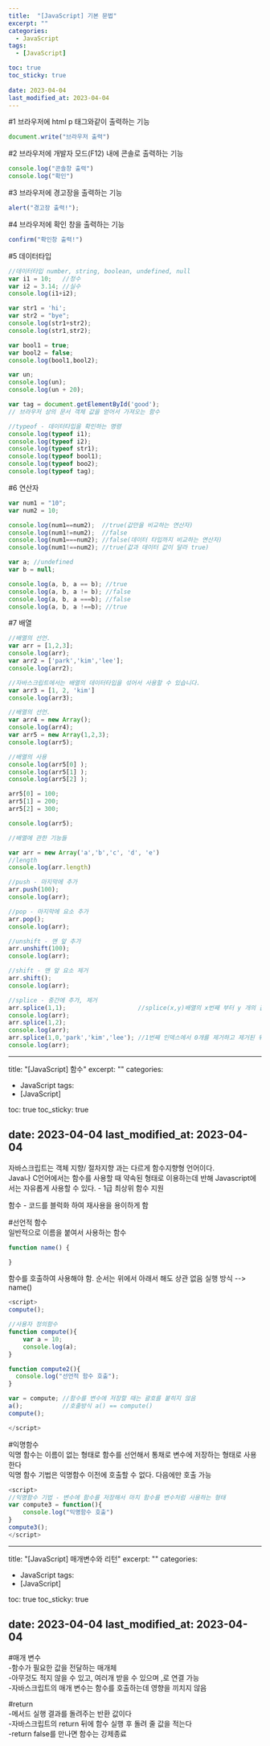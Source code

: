 ```yaml
---
title:  "[JavaScript] 기본 문법"
excerpt: ""
categories:
  - JavaScript
tags:
  - [JavaScript]

toc: true
toc_sticky: true
 
date: 2023-04-04
last_modified_at: 2023-04-04
---
```



#1 브라우저에 html p 태그와같이 출력하는 기능 
```javascript
document.write("브라우저 출력")
```

  
#2 브라우저에 개발자 모드(F12) 내에 콘솔로 출력하는 기능  
```javascript
console.log("콘솔창 출력")
console.log("확인")
```  

   
#3 브라우저에 경고장을 출력하는 기능 
```javascript
alert("경고장 출력!");
```  


#4 브라우저에 확인 창을 출력하는 기능  
```javascript
confirm("확인창 출력!")
```  


#5 데이터타입
```javascript
//데이터타입 number, string, boolean, undefined, null
var i1 = 10;   //정수
var i2 = 3.14; //실수
console.log(i1+i2);

var str1 = 'hi';
var str2 = "bye";
console.log(str1+str2);
console.log(str1,str2);

var bool1 = true;
var bool2 = false;
console.log(bool1,bool2);

var un;
console.log(un);
console.log(un + 20);

var tag = document.getElementById('good'); 
// 브라우저 상의 문서 객체 값을 얻어서 가져오는 함수 

//typeof - 데이터타입을 확인하는 명령
console.log(typeof i1);
console.log(typeof i2);
console.log(typeof str1);
console.log(typeof bool1);
console.log(typeof boo2);
console.log(typeof tag);
```  
  
#6 연산자
```javascript
var num1 = "10";
var num2 = 10;

console.log(num1==num2);  //true(값만을 비교하는 연산자)
console.log(num1!=num2);  //false
console.log(num1===num2); //false(데이터 타입까지 비교하는 연산자)
console.log(num1!==num2); //true(값과 데이터 값이 달라 true)

var a; //undefined
var b = null;

console.log(a, b, a == b); //true
console.log(a, b, a != b); //false
console.log(a, b, a ===b); //false
console.log(a, b, a !==b); //true
```

#7 배열  
```javascript
//배열의 선언.
var arr = [1,2,3];
console.log(arr);
var arr2 = ['park','kim','lee'];
console.log(arr2);

//자바스크립트에서는 배열의 데이터타입을 섞어서 사용할 수 있습니다.
var arr3 = [1, 2, 'kim']
console.log(arr3);

//배열의 선언.
var arr4 = new Array(); 
console.log(arr4);
var arr5 = new Array(1,2,3);
console.log(arr5);

//배열의 사용 
console.log(arr5[0] );
console.log(arr5[1] );
console.log(arr5[2] );

arr5[0] = 100;
arr5[1] = 200;
arr5[2] = 300;

console.log(arr5);

//배열에 관한 기능들 

var arr = new Array('a','b','c', 'd', 'e')
//length
console.log(arr.length)

//push - 마지막에 추가
arr.push(100);
console.log(arr);

//pop - 마지막에 요소 추가
arr.pop();
console.log(arr);

//unshift - 맨 앞 추가
arr.unshift(100);
console.log(arr);

//shift - 맨 앞 요소 제거
arr.shift();
console.log(arr);

//splice - 중간에 추가, 제거 
arr.splice(1,1);                    //splice(x,y)배열의 x번째 부터 y 개의 값을 지우는 기능
console.log(arr);  
arr.splice(1,2);
console.log(arr);
arr.splice(1,0,'park','kim','lee'); //1번째 인덱스에서 0개를 제거하고 제거된 위치에 추가할 수 있음 
console.log(arr);
```



---
title:  "[JavaScript] 함수"
excerpt: ""
categories:
  - JavaScript
tags:
  - [JavaScript]

toc: true
toc_sticky: true
 
date: 2023-04-04
last_modified_at: 2023-04-04
---

자바스크립트는 객체 지향/ 절차지향 과는 다르게 함수지향형 언어이다.  
Java나 C언어에서는 함수를 사용할 때 약속된 형태로 이용하는데 반해
Javascript에서는 자유롭게 사용할 수 있다.   - 1급 최상위 함수 지원  
  
함수 - 코드를 블럭화 하여 재사용을 용이하게 함

#선언적 함수  
 일반적으로 이름을 붙여서 사용하는 함수

```javascript
function name() {

}
```
함수를 호출하여 사용해야 함. 순서는 위에서 아래서 해도 상관 없음
실행 방식 --> name()  
```javascript
<script>
compute();

//사용자 정의함수
function compute(){
    var a = 10;
    console.log(a);
}

function compute2(){
  console.log("선언적 함수 호출");
}

var = compute; //함수를 변수에 저장할 때는 괄호를 붙히지 않음
a();           //호출방식 a() == compute()
compute();

</script>
```  

#익명함수   
익명 함수는 이름이 없는 형태로 함수를 선언해서 통채로 변수에 저장하는 형태로 사용한다  
익명 함수 기법은 익명함수 이전에 호출할 수 없다. 다음에만 호출 가능  

```javascript
<script>
//익명함수 기법 - 변수에 함수를 저장해서 마치 함수를 변수처럼 사용하는 형태
var compute3 = function(){
    console.log("익명함수 호출")
}
compute3(); 
</script>
```


---
title:  "[JavaScript] 매개변수와 리턴"
excerpt: ""
categories:
  - JavaScript
tags:
  - [JavaScript]

toc: true
toc_sticky: true
 
date: 2023-04-04
last_modified_at: 2023-04-04
---

#매개 변수  
-함수가 필요한 값을 전달하는 매개체  
-아무것도 적지 않을 수 있고, 여러개 받을 수 있으며 ,로 연결 가능  
-자바스크립트의 매개 변수는 함수를 호출하는데 영향을 끼치지 않음  
  
#return  
-메서드 실행 결과를 돌려주는 반환 값이다  
-자바스크립트의 return 뒤에 함수 실행 후 돌려 줄 값을 적는다  
-return false를 만나면 함수는 강제종료  

